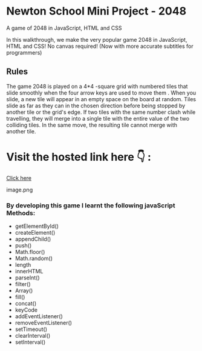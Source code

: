  # Newton School Mini Project - 2048
A game of 2048 in JavaScript, HTML and CSS

In this walkthrough, we make the very popular game 2048 in JavaScript, HTML and CSS! No canvas required! (Now with more accurate subtitles for programmers)


## Rules
The game 2048 is played on a 4*4 -square grid with numbered tiles that slide smoothly when the four arrow keys are used to move them . When you slide, a new tile will appear in an empty space on the board at random. Tiles slide as far as they can in the chosen direction before being stopped by another tile or the grid's edge. If two tiles with the same number clash while travelling, they will merge into a single tile with the entire value of the two colliding tiles. In the same move, the resulting tile cannot merge with another tile.

# Visit the hosted link here 👇 :
  [Click here](https://2048gamens.netlify.app/)

  image.png


  ### By developing this game I learnt the following javaScript Methods:
- getElementById()
- createElement()
- appendChild()
- push()
- Math.floor()
- Math.random()
- length
- innerHTML
- parseInt()
- filter()
- Array()
- fill()
- concat()
- keyCode
- addEventListener()
- removeEventListener()
- setTimeout()
- clearInterval()
- setInterval()